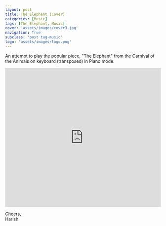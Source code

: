 ```yaml
---
layout: post
title: The Elephant (Cover)
categories: [Music]
tags: [The Elephant, Music]
cover: 'assets/images/cover3.jpg'
navigation: True
subclass: 'post tag-music'
logo: 'assets/images/logo.png'
---
```


An attempt to play the popular piece, "The Elephant" from the Carnival of the Animals on keyboard (transposed) in Piano mode.

<iframe width="100%" height="450" scrolling="no" frameborder="no" src="https://w.soundcloud.com/player/?url=https%3A//api.soundcloud.com/tracks/213071671&amp;auto_play=false&amp;hide_related=false&amp;show_comments=true&amp;show_user=true&amp;show_reposts=false&amp;visual=true"></iframe>

Cheers, <br>
Harish